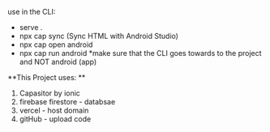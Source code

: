 use in the CLI:
- serve .
- npx cap sync (Sync HTML with Android Studio)
- npx cap open android
- npx cap run android
  *make sure that the CLI goes towards to the project and NOT android (app)

**This Project uses: **
1. Capasitor by ionic
2. firebase firestore - databsae
3. vercel - host domain
4. gitHub - upload code 
